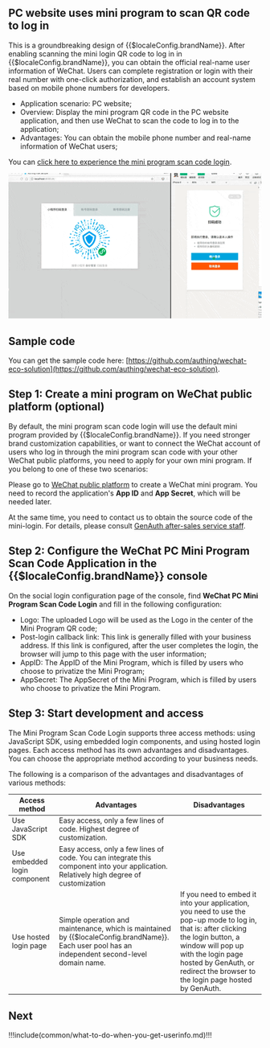 ## PC website uses mini program to scan QR code to log in

<LastUpdated/>

This is a groundbreaking design of {{$localeConfig.brandName}}. After enabling scanning the mini login QR code to log in in {{$localeConfig.brandName}}, you can obtain the official real-name user information of WeChat. Users can complete registration or login with their real number with one-click authorization, and establish an account system based on mobile phone numbers for developers.

- Application scenario: PC website;
- Overview: Display the mini program QR code in the PC website application, and then use WeChat to scan the code to log in to the application;
- Advantages: You can obtain the mobile phone number and real-name information of WeChat users;

You can [click here to experience the mini program scan code login](https://www.genauth.ai/developer/).

![Sample](../images/wxapp-scaning-demo.gif)

## Sample code

You can get the sample code here: [https://github.com/authing/wechat-eco-solution](https://github.com/authing/wechat-eco-solution).

## Step 1: Create a mini program on WeChat public platform (optional)

By default, the mini program scan code login will use the default mini program provided by {{$localeConfig.brandName}}. If you need stronger brand customization capabilities, or want to connect the WeChat account of users who log in through the mini program scan code with your other WeChat public platforms, you need to apply for your own mini program. If you belong to one of these two scenarios:

Please go to [WeChat public platform](https://mp.weixin.qq.com/wxopen/waregister?action=step1&token=&lang=zh_CN) to create a WeChat mini program. You need to record the application's **App ID** and **App Secret**, which will be needed later.

At the same time, you need to contact us to obtain the source code of the mini-login. For details, please consult <a href="mailto:csm@genauth.ai">GenAuth after-sales service staff</a>.

## Step 2: Configure the WeChat PC Mini Program Scan Code Application in the {{$localeConfig.brandName}} console

On the social login configuration page of the console, find **WeChat PC Mini Program Scan Code Login** and fill in the following configuration:

- Logo: The uploaded Logo will be used as the Logo in the center of the Mini Program QR code;
- Post-login callback link: This link is generally filled with your business address. If this link is configured, after the user completes the login, the browser will jump to this page with the user information;
- AppID: The AppID of the Mini Program, which is filled by users who choose to privatize the Mini Program;
- AppSecret: The AppSecret of the Mini Program, which is filled by users who choose to privatize the Mini Program.

## Step 3: Start development and access

The Mini Program Scan Code Login supports three access methods: using JavaScript SDK, using embedded login components, and using hosted login pages. Each access method has its own advantages and disadvantages. You can choose the appropriate method according to your business needs.

The following is a comparison of the advantages and disadvantages of various methods:

| Access method                | Advantages                                                                                                                                        | Disadvantages                                                                                                                                                                                                                                                |
| ---------------------------- | ------------------------------------------------------------------------------------------------------------------------------------------------- | ------------------------------------------------------------------------------------------------------------------------------------------------------------------------------------------------------------------------------------------------------------ |
| Use JavaScript SDK           | Easy access, only a few lines of code. Highest degree of customization.                                                                           |                                                                                                                                                                                                                                                              |
| Use embedded login component | Easy access, only a few lines of code. You can integrate this component into your application. Relatively high degree of customization            |                                                                                                                                                                                                                                                              |
| Use hosted login page        | Simple operation and maintenance, which is maintained by {{$localeConfig.brandName}}. Each user pool has an independent second-level domain name. | If you need to embed it into your application, you need to use the pop-up mode to log in, that is: after clicking the login button, a window will pop up with the login page hosted by GenAuth, or redirect the browser to the login page hosted by GenAuth. |

<StackSelector snippet="social-login" selectLabel="Select access method" :order="['sdk', 'embeded-component', 'hosted-page']"/>

## Next

!!!include(common/what-to-do-when-you-get-userinfo.md)!!!
